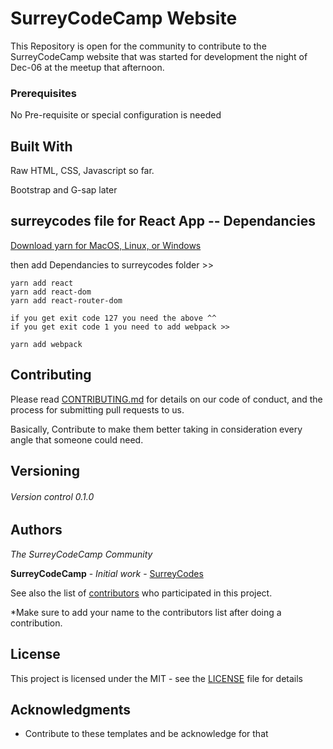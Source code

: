 # SurreyCodeCamp Website

This Repository is open for the community to contribute to the SurreyCodeCamp website that was started for development the night of Dec-06 at the meetup that afternoon.

### Prerequisites

No Pre-requisite or special configuration is needed

## Built With

Raw HTML, CSS, Javascript so far.

Bootstrap and G-sap later

## surreycodes file for React App -- Dependancies

[Download yarn for MacOS, Linux, or Windows](https://yarnpkg.com/en/docs/install#mac-tab)

then add Dependancies to surreycodes folder >>

```
yarn add react
yarn add react-dom
yarn add react-router-dom

if you get exit code 127 you need the above ^^
if you get exit code 1 you need to add webpack >>

yarn add webpack
```


## Contributing

Please read [CONTRIBUTING.md](https://github.com/Surreycodes/Surreycodes-website/blob/master/CONTRIBUTING.md) for details on our code of conduct, and the process for submitting pull requests to us.

Basically, Contribute to make them better taking in consideration every angle that someone could need.

## Versioning

###### Version control  0.1.0

## Authors

*The SurreyCodeCamp Community*

**SurreyCodeCamp** - *Initial work* - [SurreyCodes](https://github.com/SurreyCodes)

See also the list of [contributors](https://github.com/SurreyCodes/Templates/blob/master/Contributors) who participated in this project.

*Make sure to add your name to the contributors list after doing a contribution.

## License

This project is licensed under the MIT - see the [LICENSE](https://opensource.org/licenses/MIT) file for details

## Acknowledgments

* Contribute to these templates and be acknowledge for that
